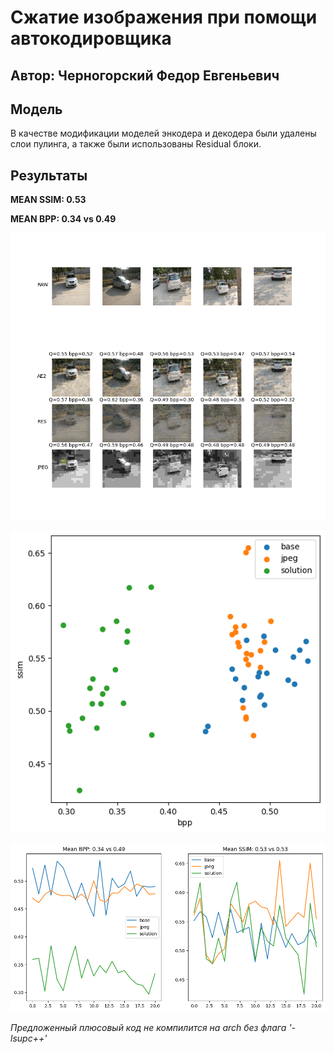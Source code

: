 # Сжатие изображения при помощи автокодировщика
## Автор: Черногорский Федор Евгеньевич

## Модель

В качестве модификации моделей энкодера и декодера были удалены слои пулинга, а также были использованы Residual блоки.


## Результаты

**MEAN SSIM: 0.53**

**MEAN BPP: 0.34 vs 0.49**

![](result.png)

![](q_bpp.png)

![](perimage.png)


*Предложенный плюсовый код не компилится на arch без флага '-lsupc++'*